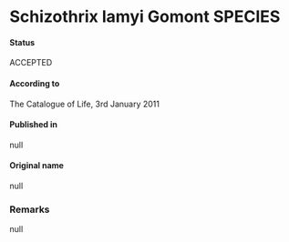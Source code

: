 # Schizothrix lamyi Gomont SPECIES

#### Status
ACCEPTED

#### According to
The Catalogue of Life, 3rd January 2011

#### Published in
null

#### Original name
null

### Remarks
null